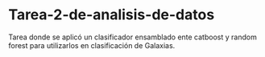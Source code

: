 # Tarea-2-de-analisis-de-datos

Tarea donde se aplicó un clasificador ensamblado ente catboost y random forest para utilizarlos en clasificación de Galaxias.

